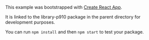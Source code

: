 This example was bootstrapped with [Create React App](https://github.com/facebook/create-react-app).

It is linked to the library-p910 package in the parent directory for development purposes.

You can run `npm install` and then `npm start` to test your package.
